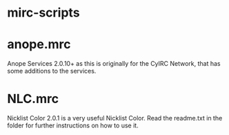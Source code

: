 # mirc-scripts

# anope.mrc

Anope Services 2.0.10+ as this is originally for the CyIRC Network, that has some additions to the services.

# NLC.mrc

Nicklist Color 2.0.1 is a very useful Nicklist Color. Read the readme.txt in the folder for further instructions on how to use it.
